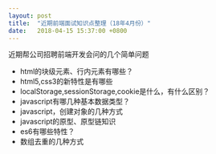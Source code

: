 ```yaml
---
layout: post
title:  "近期前端面试知识点整理（18年4月份）"
date:   2018-04-15 15:37:00 +0800
---
```


近期帮公司招聘前端开发会问的几个简单问题
- html的块级元素、行内元素有哪些？
- html5,css3的新特性是有哪些
- localStorage,sessionStorage,cookie是什么，有什么区别？
- javascript有哪几种基本数据类型？
- javascript，创建对象的几种方式
- javascript的原型、原型链知识
- es6有哪些特性？
- 数组去重的几种方式
